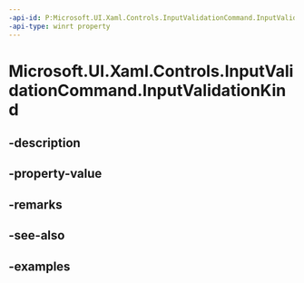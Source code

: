 ```yaml
---
-api-id: P:Microsoft.UI.Xaml.Controls.InputValidationCommand.InputValidationKind
-api-type: winrt property
---
```


# Microsoft.UI.Xaml.Controls.InputValidationCommand.InputValidationKind

<!--
public Microsoft.UI.Xaml.Controls.InputValidationKind InputValidationKind { get; set; }
-->


## -description

## -property-value

## -remarks

## -see-also

## -examples


